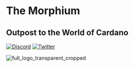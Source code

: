 # The Morphium

## Outpost to the World of Cardano

[![Discord](https://img.shields.io/discord/949404918903631923.svg?label=chat&logo=discord&logoColor=ffffff&color=7389D8&labelColor=6A7EC2)](https://discord.gg/dN33xZBEr8)
[![Twitter](https://img.shields.io/twitter/follow/PyCardano?style=social&label=Follow%20%40TheMorphium)](https://twitter.com/TheMorphium)

![full_logo_transparent_cropped](https://user-images.githubusercontent.com/78839856/222448956-b263f933-813a-411a-a165-06c8f7032ce4.png)
